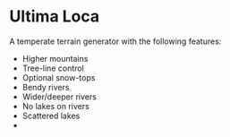 # Ultima Loca

A temperate terrain generator with the following features:

- Higher mountains
- Tree-line control
- Optional snow-tops
- Bendy rivers
- Wider/deeper rivers
- No lakes on rivers
- Scattered lakes
- 
